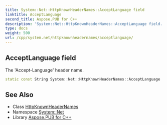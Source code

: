 ```yaml
---
title: System::Net::HttpKnownHeaderNames::AcceptLanguage field
linktitle: AcceptLanguage
second_title: Aspose.PUB for C++
description: 'System::Net::HttpKnownHeaderNames::AcceptLanguage field. The ''Accept-Language'' header name in C++.'
type: docs
weight: 500
url: /cpp/system.net/httpknownheadernames/acceptlanguage/
---
```

## AcceptLanguage field


The 'Accept-Language' header name.

```cpp
static const String System::Net::HttpKnownHeaderNames::AcceptLanguage
```

## See Also

* Class [HttpKnownHeaderNames](../)
* Namespace [System::Net](../../)
* Library [Aspose.PUB for C++](../../../)
